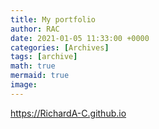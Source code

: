 ```yaml
---
title: My portfolio 
author: RAC
date: 2021-01-05 11:33:00 +0000
categories: [Archives]
tags: [archive]
math: true
mermaid: true
image:
---
```


<https://RichardA-C.github.io>
